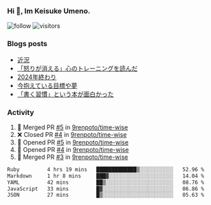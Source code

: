 ### Hi 👋, Im Keisuke Umeno.

<!--
**9renpoto/9renpoto** is a ✨ _special_ ✨ repository because its `README.md` (this file) appears on your GitHub profile.

Here are some ideas to get you started:

- 🔭 I’m currently working on ...
- 🌱 I’m currently learning ...
- 👯 I’m looking to collaborate on ...
- 🤔 I’m looking for help with ...
- 💬 Ask me about ...
- 📫 How to reach me: ...
- 😄 Pronouns: ...
- ⚡ Fun fact: ...
-->

![follow](https://img.shields.io/github/followers/9renpoto?label=Follow&style=social)
![visitors](https://komarev.com/ghpvc/?username=9renpoto&label=Profile%20views&color=0e75b6&style=flat)

### Blogs posts

<!-- BLOG-POST-LIST:START -->
- [近況](https://9renpoto.win/entry/2025/04/05/current_status)
- [「怒りが消える」心のトレーニングを読んだ](https://9renpoto.win/entry/2025/02/01/anger-management)
- [2024年終わり](https://9renpoto.win/entry/2024/12/31/2024-end)
- [今抱えている目標や夢](https://9renpoto.win/entry/2024/12/02/objective)
- [「書く習慣」という本が面白かった](https://9renpoto.win/entry/2024/11/11/leave_a_feeling_sad)
<!-- BLOG-POST-LIST:END -->

### Activity

<!--START_SECTION:activity-->
1. 🎉 Merged PR [#5](https://github.com/9renpoto/time-wise/pull/5) in [9renpoto/time-wise](https://github.com/9renpoto/time-wise)
2. ❌ Closed PR [#4](https://github.com/9renpoto/time-wise/pull/4) in [9renpoto/time-wise](https://github.com/9renpoto/time-wise)
3. 💪 Opened PR [#5](https://github.com/9renpoto/time-wise/pull/5) in [9renpoto/time-wise](https://github.com/9renpoto/time-wise)
4. 💪 Opened PR [#4](https://github.com/9renpoto/time-wise/pull/4) in [9renpoto/time-wise](https://github.com/9renpoto/time-wise)
5. 🎉 Merged PR [#3](https://github.com/9renpoto/time-wise/pull/3) in [9renpoto/time-wise](https://github.com/9renpoto/time-wise)
<!--END_SECTION:activity-->

<!--START_SECTION:waka-->

```txt
Ruby         4 hrs 19 mins   █████████████▒░░░░░░░░░░░   52.96 %
Markdown     1 hr 8 mins     ███▓░░░░░░░░░░░░░░░░░░░░░   14.04 %
YAML         42 mins         ██▒░░░░░░░░░░░░░░░░░░░░░░   08.76 %
JavaScript   33 mins         █▓░░░░░░░░░░░░░░░░░░░░░░░   06.86 %
JSON         27 mins         █▒░░░░░░░░░░░░░░░░░░░░░░░   05.63 %
```

<!--END_SECTION:waka-->
